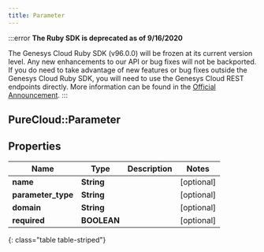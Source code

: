 ```yaml
---
title: Parameter
---
```


:::error
**The Ruby SDK is deprecated as of 9/16/2020**

The Genesys Cloud Ruby SDK (v96.0.0) will be frozen at its current version level. Any new enhancements to our API or bug fixes will not be backported. If you do need to take advantage of new features or bug fixes outside the Genesys Cloud Ruby SDK, you will need to use the Genesys Cloud REST endpoints directly. More information can be found in the [Official Announcement](https://developer.mypurecloud.com/forum/t/announcement-genesys-cloud-ruby-sdk-end-of-life/8850).
:::


## PureCloud::Parameter

## Properties

|Name | Type | Description | Notes|
|------------ | ------------- | ------------- | -------------|
| **name** | **String** |  | [optional] |
| **parameter_type** | **String** |  | [optional] |
| **domain** | **String** |  | [optional] |
| **required** | **BOOLEAN** |  | [optional] |
{: class="table table-striped"}


